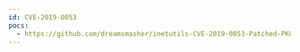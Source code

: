 ```yaml
---
id: CVE-2019-0053
pocs:
  - https://github.com/dreamsmasher/inetutils-CVE-2019-0053-Patched-PKGBUILD
---
```

